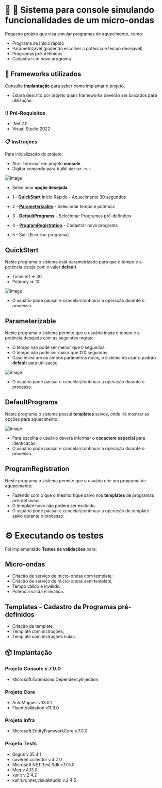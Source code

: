 # 🍗 🍖 Sistema para console simulando funcionalidades de um micro-ondas

Pequeno projeto que visa simular programas de aquecimento, como:

- Programa de Início rápido
- Parametrizável (podendo escolher a potência e tempo desejável)
- Programas pré-definidos
- Cadastrar um novo programa

## 🚀 Frameworks utilizados
Consulte **[Implantação](-#Implantacao)** para saber como implantar o projeto.

- Estará descrito por projeto quais frameworks deverão ser baixados para utilização.

### ‼️ Pré-Requisitos
- .Net 7.0
- Visual Studio 2022

### 📋 Instruções 
Para inicialização do projeto:

- Abrir terminar em projeto **console**
- Digitar comando para build: ```dotnet run```

![image](https://github.com/MaiFaria/MicrowaveSystem/assets/52571069/0e566430-d6fc-4142-b1ec-2089f8e71275)

- Selecionar **opção desejada**

- 1 - **[QuickStart](-QuickStart)** Início Rápido - Aquecimento 30 segundos 
- 2 - **[Parameterizable](-Parameterizable)** - Selecionar tempo e potência
- 3 - **[DefaultPrograms](-DefaultPrograms)** - Selecionar Programas pré-definidos
- 4 - **[ProgramRegistration](-ProgramRegistration)** - Cadastrar novo programa
- 5 - Sair (Encerrar programa)

## QuickStart
Neste programa o sistema está parametrizado para que o tempo e a potência esteja com o valor **default** 
- TimeLeft => 30
- Potency => 10

![image](https://github.com/MaiFaria/MicrowaveSystem/assets/52571069/910160aa-02e4-46c6-9505-3f78bf3330d9)
- O usuário pode pausar e cancelar/continuar a operação durante o processo.

## Parameterizable
Neste programa o sistema permite que o usuário insira o tempo e a potência desejada com as seguintes regras:
- O tempo não pode ser menor que 0 segundos
- O tempo não pode ser maior que 120 segundos
- Caso insira um ou ambos parâmetros nulos, o sistema irá usar o padrão **default** para utilização.
  
![image](https://github.com/MaiFaria/MicrowaveSystem/assets/52571069/bde24183-d061-455e-b8f2-c6c7c8b20f5f)
- O usuário pode pausar e cancelar/continuar a operação durante o processo.

## DefaultPrograms
Neste programa o sistema possui **templates** salvos, onde irá mostrar as opções para aquecimento:

![image](https://github.com/MaiFaria/MicrowaveSystem/assets/52571069/904228bd-9542-4ecf-9459-6d743dd9e1e1)

- Para escolha o usuário deverá informar o **cacactere especial** para identicação.
- O usuário pode pausar e cancelar/continuar a operação durante o processo.

## ProgramRegistration
Neste programa o sistema permite que o usuário crie um programa de aquecimento:
- Fazendo com o que o mesmo fique salvo nos **templates** de programas pré-definidos.
- O template novo não poderá ser excluído.
- O usuário pode pausar e cancelar/continuar a operação do template salvo durante o processo.

# ⚙️ Executando os testes

Foi implementado **Testes de validações** para:

## Micro-ondas
- Criacão de serviço de micro-ondas com template;
- Criacão de serviço de micro-ondas sem template;
- Tempo válido e inválido;
- Potência válida e inválida.

## Templates - Cadastro de Programas pré-definidos
- Criação de template;
- Template com instruções;
- Template com instruções nulas.

## 📦 Implantação
### Projeto Console v.7.0.0
- Microsoft.Extensions.DependencyInjection
### Projeto Core
- AutoMapper v.13.0.1
- FluentValidation v11.9.0
### Projeto Infra
- Microsoft.EntityFramworkCore v.7.0.0
### Projeto Tests
- Bogus v.35.4.1
- coverlet.collector v.3.2.0
- Microsoft.NET.Test.Sdk v.17.5.0
- Moq v.4.13.0
- xunit v.2.4.2
- xunit.runner,visualstudio v.2.4.5
